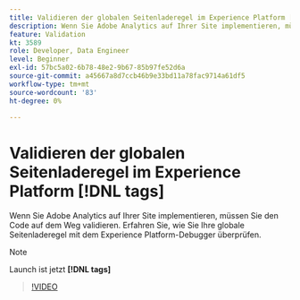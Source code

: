 ```yaml
---
title: Validieren der globalen Seitenladeregel im Experience Platform [!DNL tags]
description: Wenn Sie Adobe Analytics auf Ihrer Site implementieren, müssen Sie den Code auf dem Weg validieren. Erfahren Sie, wie Sie Ihre globale Seitenladeregel mit dem Experience Platform-Debugger überprüfen.
feature: Validation
kt: 3589
role: Developer, Data Engineer
level: Beginner
exl-id: 57bc5a02-6b78-48e2-9b67-85b97fe52d6a
source-git-commit: a45667a8d7ccb46b9e33bd11a78fac9714a61df5
workflow-type: tm+mt
source-wordcount: '83'
ht-degree: 0%

---
```


# Validieren der globalen Seitenladeregel im Experience Platform [!DNL tags]

Wenn Sie Adobe Analytics auf Ihrer Site implementieren, müssen Sie den Code auf dem Weg validieren. Erfahren Sie, wie Sie Ihre globale Seitenladeregel mit dem Experience Platform-Debugger überprüfen.

>[!NOTE]
>
> Launch ist jetzt **[!DNL tags]**

>[!VIDEO](https://video.tv.adobe.com/v/28776/?quality=12&learn=on)
